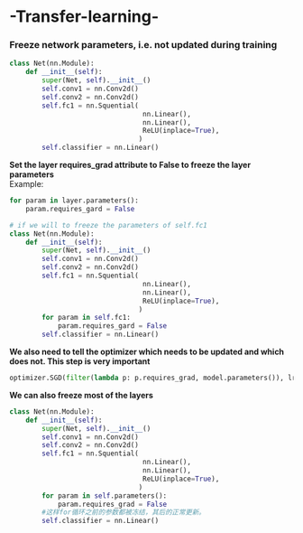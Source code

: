 # -Transfer-learning-

### Freeze network parameters, i.e. not updated during training

```python
class Net(nn.Module):
    def __init__(self):
        super(Net, self).__init__()
        self.conv1 = nn.Conv2d()
        self.conv2 = nn.Conv2d()
        self.fc1 = nn.Squential(
                                 nn.Linear(),
                                 nn.Linear(),
                                 ReLU(inplace=True),
                                )
        self.classifier = nn.Linear()
```
**Set the layer requires_grad attribute to False to freeze the layer parameters**  
Example:
```python
for param in layer.parameters():
	param.requires_gard = False

# if we will to freeze the parameters of self.fc1
class Net(nn.Module):
    def __init__(self):
        super(Net, self).__init__()
        self.conv1 = nn.Conv2d()
        self.conv2 = nn.Conv2d()
        self.fc1 = nn.Squential(
                                 nn.Linear(),
                                 nn.Linear(),
                                 ReLU(inplace=True),
                                )
        for param in self.fc1:
        	param.requires_gard = False
        self.classifier = nn.Linear()
```
**We also need to tell the optimizer which needs to be updated and which does not. This step is very important**

```python
optimizer.SGD(filter(lambda p: p.requires_grad, model.parameters()), lr=1e-5)
```
**We can also freeze most of the layers**
```python
class Net(nn.Module):
    def __init__(self):
        super(Net, self).__init__()
        self.conv1 = nn.Conv2d()
        self.conv2 = nn.Conv2d()
        self.fc1 = nn.Squential(
                                 nn.Linear(),
                                 nn.Linear(),
                                 ReLU(inplace=True),
                                )
        for param in self.parameters():
            param.requires_grad = False
        #这样for循环之前的参数都被冻结，其后的正常更新。
        self.classifier = nn.Linear()
```
